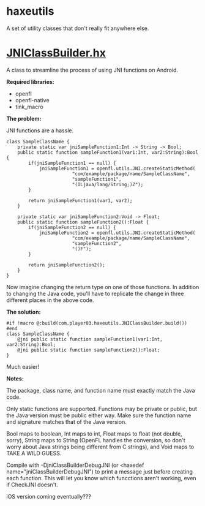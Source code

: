 haxeutils
=========

A set of utility classes that don't really fit anywhere else.

[JNIClassBuilder.hx](https://github.com/player-03/haxeutils/blob/master/com/player03/haxeutils/JNIClassBuilder.hx)
==================

A class to streamline the process of using JNI functions on Android.

**Required libraries:**

- openfl
- openfl-native
- tink_macro

**The problem:**

JNI functions are a hassle.

    class SampleClassName {
        private static var jniSampleFunction1:Int -> String -> Bool;
        public static function sampleFunction1(var1:Int, var2:String):Bool {
            if(jniSampleFunction1 == null) {
                jniSampleFunction1 = openfl.utils.JNI.createStaticMethod(
                            "com/example/package/name/SampleClassName",
                            "sampleFunction1",
                            "(ILjava/lang/String;)Z");
            }
            
            return jniSampleFunction1(var1, var2);
        }
        
        private static var jniSampleFunction2:Void -> Float;
        public static function sampleFunction2():Float {
            if(jniSampleFunction2 == null) {
                jniSampleFunction2 = openfl.utils.JNI.createStaticMethod(
                            "com/example/package/name/SampleClassName",
                            "sampleFunction2",
                            "()F");
            }
            
            return jniSampleFunction2();
        }
    }

Now imagine changing the return type on one of those functions. In addition to
changing the Java code, you'll have to replicate the change in three different
places in the above code.

**The solution:**

    #if !macro @:build(com.player03.haxeutils.JNIClassBuilder.build()) #end
    class SampleClassName {
        @jni public static function sampleFunction1(var1:Int, var2:String):Bool;
        @jni public static function sampleFunction2():Float;
    }

Much easier!

**Notes:**

The package, class name, and function name must exactly match the Java code.

Only static functions are supported. Functions may be private or public, but the
Java version must be public either way. Make sure the function name and signature
matches that of the Java version.

Bool maps to boolean, Int maps to int, Float maps to float (not double, sorry),
String maps to String (OpenFL handles the conversion, so don't worry about Java
strings being different from C strings), and Void maps to TAKE A WILD GUESS.

Compile with -DjniClassBuilderDebugJNI (or <haxedef name="jniClassBuilderDebugJNI")
to print a message just before creating each function. This will let you know
which funcctions aren't working, even if CheckJNI doesn't.

iOS version coming eventually???
